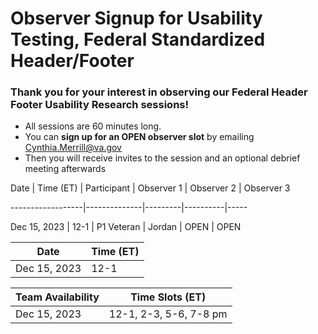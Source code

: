 # Observer Signup for Usability Testing, Federal Standardized Header/Footer

### Thank you for your interest in observing our Federal Header Footer Usability Research sessions!
- All sessions are 60 minutes long.
- You can **sign up for an OPEN observer slot** by emailing Cynthia.Merrill@va.gov 
- Then you will receive invites to the session and an optional debrief meeting afterwards


Date | Time (ET) | Participant | Observer 1 | Observer 2 | Observer 3

------------------|--------------|---------|----------|-----

Dec 15, 2023 | 12-1 | P1 Veteran | Jordan | OPEN | OPEN


Date | Time (ET) | 
-----------------|--------------
Dec 15, 2023 | 12-1 | P1

Team Availability | Time Slots (ET)
------------------|--------------
Dec 15, 2023 | 12-1, 2-3, 5-6, 7-8 pm